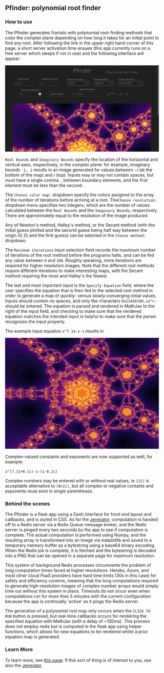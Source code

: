 ## Pfinder: polynomial root finder

### How to use 

The Pfinder generates fractals with polynomial root-finding methods that color the complex plane depending on how long it takes for an initial point to find any root.  After following the link in the upper right hand corner of this page, a short server activation time ensues (this app currently runs on a free server which sleeps if not in use) and the following interface will appear:

![screenshot](/assets/pfinder_screenshot.png)

`Real Bounds` and `Imaginary Bounds` specify the location of the horizontal and vertical axes, respectively, in the complex plane: for example, imaginary bounds `-1, 1` results in an image generated for values between $-i$ (at the bottom of the map) and $i$ (top).  Inputs may or may not contain spaces, but must have a single comma `,` between boundary elements, and the first element must be less than the second.

The `Choose color map:` dropdown specify the colors assigned to the array of the number of iterations before arriving at a root.  The`Choose resolution:` dropdown menu specifies two integers, which are the number of values calculated between the `Real Bounds` and the `Imaginary Bounds`, respectively. There are approximately equal to the resolution of the image produced.

Any of Newton's method, Halley's method, or the Secant method (with the initial guess plotted and the second guess being half way between the origin $(0, 0)$ and the first guess) can be selected in the `Choose method:` dropdown.

The `Maximum iterations` input selection field records the maximum number of iterations of the root method before the programs halts, and can be fed any value between `0` and `300`.  Roughly speaking, more iterations are required for higher resolution images.  Note that the different root methods require different iterations to make interesting maps, with the Secant method requiring the most and Halley's the fewest.

The last and most important input is the `Specify Equation` field, where the user specifies the equation that is then fed to the selected root method in order to generate a map of quickly- versus slowly-converging initial values. Inputs should contain no spaces, and only the characters `0123456789.ie^+-` should be entered.  The equation is parsed and rendered in MathJax to the right of the input field, and checking to make sure that the rendered equation matches the intended input is helpful to make sure that the parser recognizes the input properly.  

The example input equation `x^7.14-x-1` results in

![cover](/assets/pfinder_cover.png)

Complex-valued constants and exponents are now supported as well, for example:

`x^(7.11+0.1i)-x-(1-0.2i)`

Complex numbers may be entered with or without real values, ie `(2i)` is acceptable alternative to `(0+2i)`, but all complex or negative contants and exponents must exist in single parentheses.


### Behind the scenes

The Pfinder is a flask app using a Dash interface for front end layout and callbacks, and is styled in CSS.  As for the [Jenerator](https://github.com/blbadger/jenerator), computation is handed off to a Redis server via a Redis Queue message broker, and the Redis server is pinged every two seconds by the app to see if computation is complete.  The actual computation is performed using Numpy, and the resulting array is transformed into an image via matplotlib and saved to a temporary memory buffer as a bytestring using a base64 binary encoding.  When the Redis job is complete, it is fetched and the bytestring is decoded into a PNG that can be opened in a separate page for maximum resolution.  

This system of background Redis processes circumvents the problem of long computation times faced at higher resolutions.  Heroku, Azure, and most other cloud PaaS providers have hard time limits (30s in this case) for safety and efficiency conerns, meaning that the long computations required to generate high-resolution images of complex-number arrays would simply time out without this system in place.  Timeouts do not occur even when computations run for more than 5 minutes with the current configuration because the app is continually 'active' as it pings the Redis server.  

The generation of a polynomial root map only occurs when the `CLICK TO RUN` button is pressed, but real-time callbacks occurs for rendering the specified equation with MathJax (with a delay of ~100ms).  This process does not employ redis but is computed in the flask app using helper functions, which allows for new equations to be rendered whilst a prior equation map is generated.


### Learn More

To learn more, see [this page](https://blbadger.github.io/polynomial-roots.html).  If this sort of thing is of interest to you, see also the [Jenerator](https://github.com/blbadger/jenerator)

